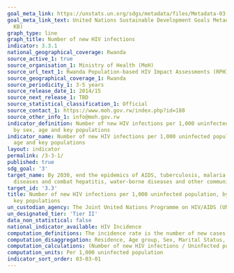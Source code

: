 ```yaml
---
goal_meta_link: https://unstats.un.org/sdgs/metadata/files/Metadata-03-03-01.pdf
goal_meta_link_text: United Nations Sustainable Development Goals Metadata (PDF 372
  KB)
graph_type: line
graph_title: Number of new HIV infections
indicator: 3.3.1
national_geographical_coverage: Rwanda
source_active_1: true
source_organisation_1: Ministry of Health (MoH)
source_url_text_1: Rwanda Population-based HIV Impact Assessments (RPHIA)
source_geographical_coverage_1: Rwanda
source_periodicity_1: 3-5 years
source_release_date_1: 2014/15
source_next_release_1: TBD
source_statistical_classification_1: Official
source_contact_1: https://www.moh.gov.rw/index.php?id=188
source_other_info_1: info@moh.gov.rw
indicator_definition: Number of new HIV infections per 1,000 uninfected population,
  by sex, age and key populations
indicator_name: Number of new HIV infections per 1,000 uninfected population, by sex,
  age and key populations
layout: indicator
permalink: /3-3-1/
published: true
sdg_goal: '3'
target_name: By 2030, end the epidemics of AIDS, tuberculosis, malaria and neglected tropical
  diseases and combat hepatitis, water-borne diseases and other communicable diseases
target_id: '3.3'
title: Number of new HIV infections per 1,000 uninfected population, by sex, age and
  key populations
un_custodian_agency: The Joint United Nations Programme on HIV/AIDS (UNAIDS)
un_designated_tier: 'Tier II'
data_non_statistical: false
national_indicator_available: HIV Incidence 
computation_definitions: The incidence rate is the number of new cases per population at risk in a given time period  
computation_disaggregation: Residence, Age group, Sex, Marital Status, Risk Factors
computation_calculations: (Number of new HIV infections / Uninfected population)* "1,000  
computation_units: Per 1,000 uninfected population
indicator_sort_order: 03-03-01
---
```

